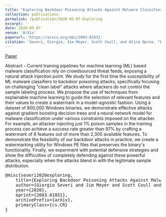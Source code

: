 ```yaml
---
title: "Exploring Backdoor Poisoning Attacks Against Malware Classifiers"
collection: publications
permalink: /publication/2020-05-07-Exploring
excerpt: ''
date: 2020-05-07
venue: 'ArXiv'
paperurl: 'https://arxiv.org/abs/2003.01031'
citation: 'Severi, Giorgio, Jim Meyer, Scott Coull, and Alina Oprea. "Exploring Backdoor Poisoning Attacks Against Malware Classifiers." arXiv preprint arXiv:2003.01031 (2020).'
---
```


[Paper](https://arxiv.org/abs/2003.01031)

Abstract - Current training pipelines for machine learning (ML) based malware
classification rely on crowdsourced threat feeds, exposing a natural attack
injection point. We study for the first time the susceptibility of ML malware
classifiers to backdoor poisoning attacks, specifically focusing on challenging
"clean label" attacks where attackers do not control the sample labeling
process. We propose the use of techniques from explainable machine learning to
guide the selection of relevant features and their values to create a watermark
in a model-agnostic fashion. Using a dataset of 800,000 Windows binaries, we
demonstrate effective attacks against gradient boosting decision trees and a
neural network model for malware classification under various constraints
imposed on the attacker. For example, an attacker injecting just 1% poison
samples in the training process can achieve a success rate greater than 97% by
crafting a watermark of 8 features out of more than 2,300 available features. To
demonstrate the feasibility of our backdoor attacks in practice, we create a
watermarking utility for Windows PE files that preserves the binary's
functionality. Finally, we experiment with potential defensive strategies and
show the difficulties of completely defending against these powerful attacks,
especially when the attacks blend in with the legitimate sample distribution. 


<pre>
@misc{severi2020exploring,
    title={Exploring Backdoor Poisoning Attacks Against Malware Classifiers},
    author={Giorgio Severi and Jim Meyer and Scott Coull and Alina Oprea},
    year={2020},
    eprint={2003.01031},
    archivePrefix={arXiv},
    primaryClass={cs.CR}
}
</pre>
